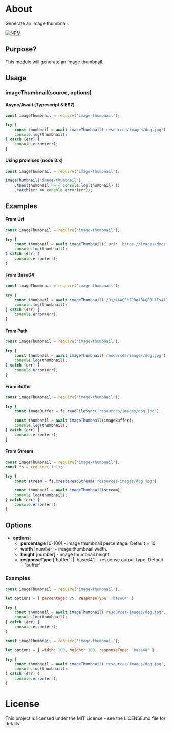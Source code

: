 # About
Generate an image thumbnail.

[![NPM](https://nodei.co/npm/image-thumbnail.png)](https://nodei.co/npm/image-thumbnail/)

## Purpose?
This module will generate an image thumbnail.

## Usage
### imageThumbnail(source, options)

#### Async/Await (Typescript & ES7)
```js
const imageThumbnail = require('image-thumbnail');

try {
    const thumbnail = await imageThumbnail('resources/images/dog.jpg');
    console.log(thumbnail);
} catch (err) {
    console.error(err);
}
```

#### Using promises (node 8.x)
```js
const imageThumbnail = require('image-thumbnail');

imageThumbnail('image-thumbnail')
    .then(thumbnail => { console.log(thumbnail) })
    .catch(err => console.error(err));
```

## Examples

#### From Uri
```js
const imageThumbnail = require('image-thumbnail');

try {
    const thumbnail = await imageThumbnail({ uri: 'https://images/dogs.jpg' });
    console.log(thumbnail);
} catch (err) {
    console.error(err);
}
```

#### From Base64
```js
const imageThumbnail = require('image-thumbnail');

try {
    const thumbnail = await imageThumbnail('/9j/4AAQSkZJRgABAQEBLAEsAAD/4QEERXhpZgAA==');
    console.log(thumbnail);
} catch (err) {
    console.error(err);
}
```

#### From Path
```js
const imageThumbnail = require('image-thumbnail');

try {
    const thumbnail = await imageThumbnail('resources/images/dog.jpg');
    console.log(thumbnail);
} catch (err) {
    console.error(err);
}
```

#### From Buffer
```js
const imageThumbnail = require('image-thumbnail');

try {
    const imageBuffer = fs.readFileSync('resources/images/dog.jpg');

    const thumbnail = await imageThumbnail(imageBuffer);
    console.log(thumbnail);
} catch (err) {
    console.error(err);
}
```

#### From Stream
```js
const imageThumbnail = require('image-thumbnail');
const fs = require('fs');

try {
    const stream = fs.createReadStream('resources/images/dog.jpg')

    const thumbnail = await imageThumbnail(stream);
    console.log(thumbnail);
} catch (err) {
    console.error(err);
}
```

## Options

- __options:__
  - __percentage__ [0-100] - image thumbnail percentage. Default = 10
  - __width__ [number] - image thumbnail width.
  - __height__ [number] - image thumbnail height.
  - __responseType__ ['buffer' || 'base64'] - response output type. Default = 'buffer'

### Examples
```js
const imageThumbnail = require('image-thumbnail');

let options = { percentage: 25, responseType: 'base64' }

try {
    const thumbnail = await imageThumbnail('resources/images/dog.jpg', options);
    console.log(thumbnail);
} catch (err) {
    console.error(err);
}
```

```js
const imageThumbnail = require('image-thumbnail');

let options = { width: 100, height: 100, responseType: 'base64' }

try {
    const thumbnail = await imageThumbnail('resources/images/dog.jpg', options);
    console.log(thumbnail);
} catch (err) {
    console.error(err);
}
```

# License
This project is licensed under the MIT License - see the LICENSE.md file for details.
